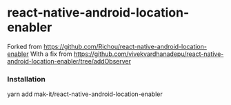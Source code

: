 # react-native-android-location-enabler

Forked from https://github.com/Richou/react-native-android-location-enabler
With a fix from https://github.com/vivekvardhanadepu/react-native-android-location-enabler/tree/addObserver

### Installation

yarn add mak-it/react-native-android-location-enabler
